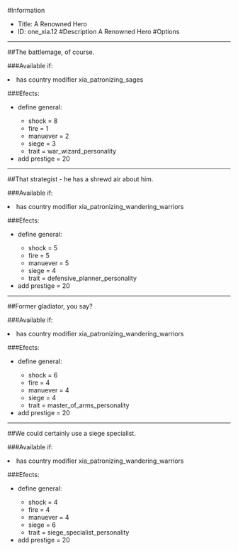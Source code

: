 #Information
 - Title: A Renowned Hero
 - ID: one_xia.12
#Description
A Renowned Hero
#Options

___
##The battlemage, of course.

###Available if:
<li>has country modifier xia_patronizing_sages</li>

###Efects:<ul><li>define general:</li><ul><li>shock = 8</li><li>fire = 1</li><li>manuever = 2</li><li>siege = 3</li><li>trait = war_wizard_personality</li></ul><li>add prestige = 20</li></ul>

___
##That strategist - he has a shrewd air about him.

###Available if:
<li>has country modifier xia_patronizing_wandering_warriors</li>

###Efects:<ul><li>define general:</li><ul><li>shock = 5</li><li>fire = 5</li><li>manuever = 5</li><li>siege = 4</li><li>trait = defensive_planner_personality</li></ul><li>add prestige = 20</li></ul>

___
##Former gladiator, you say?

###Available if:
<li>has country modifier xia_patronizing_wandering_warriors</li>

###Efects:<ul><li>define general:</li><ul><li>shock = 6</li><li>fire = 4</li><li>manuever = 4</li><li>siege = 4</li><li>trait = master_of_arms_personality</li></ul><li>add prestige = 20</li></ul>

___
##We could certainly use a siege specialist.

###Available if:
<li>has country modifier xia_patronizing_wandering_warriors</li>

###Efects:<ul><li>define general:</li><ul><li>shock = 4</li><li>fire = 4</li><li>manuever = 4</li><li>siege = 6</li><li>trait = siege_specialist_personality</li></ul><li>add prestige = 20</li></ul>
